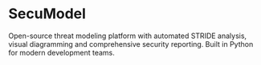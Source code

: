 # SecuModel
Open-source threat modeling platform with automated STRIDE analysis, visual diagramming and comprehensive security reporting. Built in Python for modern development teams.
